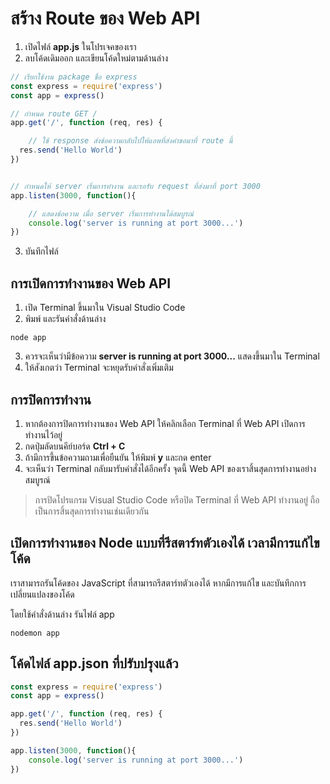 
# สร้าง Route ของ Web API

1. เปิดไฟล์​ **app.js** ในโปรเจคของเรา
2. ลบโค้ดเดิมออก และเขียนโค้ดใหม่ตามด้านล่าง

```js
// เรียกใช้งาน package ชื่อ express
const express = require('express')
const app = express()

// กำหนด route GET / 
app.get('/', function (req, res) {

    // ใช้ response ส่งข้อความกลับไปให้แอพที่ส่งคำขอมาที่ route นี้
  res.send('Hello World')
})


// กำหนดให้ server เริ่มการทำงาน และรอรับ request ที่ส่งมาที่ port 3000
app.listen(3000, function(){

    // แสดงข้อความ เมื่อ server เริ่มการทำงานได้สมบูรณ์
    console.log('server is running at port 3000...')
})
```

3. บันทึกไฟล์ 

## การเปิดการทำงานของ Web API

1. เปิด Terminal ขึ้นมาใน Visual Studio Code
2. พิมพ์ และรันคำสั่งด้านล่าง 

```
node app
```

3. ควรจะเห็นว่ามีข้อความ **server is running at port 3000...** แสดงขึ้นมาใน Terminal
4. ให้สังเกตว่า Terminal จะหยุดรับคำสั่งเพิ่มเติม

## การปิดการทำงาน

1. หากต้องการปิดการทำงานของ Web API ให้คลิกเลือก Terminal ที่ Web API เปิดการทำงานไว้อยู่
2. กดปุ่มลัดบนคีย์บอร์ด **Ctrl + C** 
3. ถ้ามีการขึ้นข้อความถามเพื่อยืนยัน ให้พิมพ์​ **y** และกด enter
4. จะเห็นว่า Terminal กลับมารับคำสั่งได้อีกครั้ง จุดนี้ Web API ของเราสิ้นสุดการทำงานอย่างสมบูรณ์

> การปิดโปรแกรม Visual Studio Code หรือปิด Terminal ที่ Web API ทำงานอยู่ ถือเป็นการสิ้นสุดการทำงานเช่นเดียวกัน 

## เปิดการทำงานของ Node แบบที่รีสตาร์ทตัวเองได้ เวลามีการแก้ไขโค้ด

เราสามารถรันโค้ดของ JavaScript ที่สามารถรีสตาร์ทตัวเองได้ หากมีการแก้ไข และบันทึกการเปลี่ยนแปลงของโค้ด 

โดยใช้คำสั่งด้านล่าง รันไฟล์ app

```
nodemon app
```

## โค้ดไฟล์ app.json ที่ปรับปรุงแล้ว

```js
const express = require('express')
const app = express()

app.get('/', function (req, res) {
  res.send('Hello World')
})

app.listen(3000, function(){
    console.log('server is running at port 3000...')
})
```
